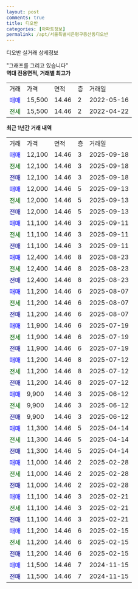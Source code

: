 ```yaml
---
layout: post
comments: true
title: 디오반
categories: [아파트정보]
permalink: /apt/서울특별시은평구증산동디오반
---
```


디오반 실거래 상세정보

<script type="text/javascript">
  google.charts.load('current', {'packages':['line', 'corechart']});
  google.charts.setOnLoadCallback(drawChart);

  function drawChart() {
    var data = new google.visualization.DataTable();
    data.addColumn('date', '거래일');
    data.addColumn('number', "매매");
    data.addColumn('number', "전세");
    data.addColumn('number', "전매");

    data.addRows([[new Date(Date.parse("2025-09-18")), 12100, null, null], [new Date(Date.parse("2025-09-18")), null, 12100, null], [new Date(Date.parse("2025-09-18")), null, null, 12100], [new Date(Date.parse("2025-09-13")), 12000, null, null], [new Date(Date.parse("2025-09-13")), null, 12000, null], [new Date(Date.parse("2025-09-13")), null, null, 12000], [new Date(Date.parse("2025-09-11")), 11100, null, null], [new Date(Date.parse("2025-09-11")), null, 11100, null], [new Date(Date.parse("2025-09-11")), null, null, 11100], [new Date(Date.parse("2025-08-23")), 12400, null, null], [new Date(Date.parse("2025-08-23")), null, 12400, null], [new Date(Date.parse("2025-08-23")), null, null, 12400], [new Date(Date.parse("2025-08-07")), 11200, null, null], [new Date(Date.parse("2025-08-07")), null, 11200, null], [new Date(Date.parse("2025-08-07")), null, null, 11200], [new Date(Date.parse("2025-07-19")), 11900, null, null], [new Date(Date.parse("2025-07-19")), null, 11900, null], [new Date(Date.parse("2025-07-19")), null, null, 11900], [new Date(Date.parse("2025-07-12")), 11200, null, null], [new Date(Date.parse("2025-07-12")), null, 11200, null], [new Date(Date.parse("2025-07-12")), null, null, 11200], [new Date(Date.parse("2025-06-12")), 9900, null, null], [new Date(Date.parse("2025-06-12")), null, 9900, null], [new Date(Date.parse("2025-06-12")), null, null, 9900], [new Date(Date.parse("2025-04-14")), 11300, null, null], [new Date(Date.parse("2025-04-14")), null, 11300, null], [new Date(Date.parse("2025-04-14")), null, null, 11300], [new Date(Date.parse("2025-02-28")), 11000, null, null], [new Date(Date.parse("2025-02-28")), null, 11000, null], [new Date(Date.parse("2025-02-28")), null, null, 11000], [new Date(Date.parse("2025-02-21")), 11100, null, null], [new Date(Date.parse("2025-02-21")), null, 11100, null], [new Date(Date.parse("2025-02-21")), null, null, 11100], [new Date(Date.parse("2025-02-15")), 11200, null, null], [new Date(Date.parse("2025-02-15")), null, 11200, null], [new Date(Date.parse("2025-02-15")), null, null, 11200], [new Date(Date.parse("2024-11-15")), 11500, null, null], [new Date(Date.parse("2024-11-15")), null, null, 11500]]);

    var options = {
      hAxis: {
        format: 'yyyy/MM/dd'
      },    
      lineWidth: 0,
      pointsVisible: true,    
      title: '최근 1년간 유형별 실거래가 분포',
      legend: { position: 'bottom' }
    };

    var formatter = new google.visualization.NumberFormat({pattern:'###,###'} );
    formatter.format(data, 1);
    formatter.format(data, 2);
    
    setTimeout(function() {
        var chart = new google.visualization.LineChart(document.getElementById('columnchart_material'));
        chart.draw(data, (options));
        document.getElementById('loading').style.display = 'none';
    }, 200);
  }
</script>


<div id="loading" style="z-index:20; display: block; margin-left: 0px">"그래프를 그리고 있습니다"</div>
<div id="columnchart_material" style="width: 95%; margin-left: 0px; display: block"></div>
<!-- contents start -->
<b>역대 전용면적, 거래별 최고가</b>
<table class="sortable">
    <tr>
      <td>거래</td>
      <td>가격</td>
      <td>면적</td>
      <td>층</td>
      <td>거래일</td>
    </tr>
        <tr>
          <td><a style="color: blue">매매</a></td>
          <td>15,500</td>
          <td>14.46</td>
          <td>2</td>
          <td>2022-05-16</td>
        </tr>        
        <tr>
              <td><a style="color: darkgreen">전세</a></td>
              <td>15,500</td>
              <td>14.46</td>
              <td>2</td>
              <td>2022-04-22</td>
            </tr>        
    
</table>

<b>최근 1년간 거래 내역</b>

<table class="sortable">
    <tr>
      <td>거래</td>
      <td>가격</td>
      <td>면적</td>
      <td>층</td>
      <td>거래일</td>
    </tr>
    <tr>
      <td><a style="color: blue">매매</a></td>
      <td>12,100</td>
      <td>14.46</td>
      <td>3</td>
      <td>2025-09-18</td>
    </tr>          <tr>
      <td><a style="color: darkgreen">전세</a></td>
      <td>12,100</td>
      <td>14.46</td>
      <td>3</td>
      <td>2025-09-18</td>
    </tr>          <tr>
      <td><a style="color: darkblue">전매</a></td>
      <td>12,100</td>
      <td>14.46</td>
      <td>3</td>
      <td>2025-09-18</td>
    </tr>          <tr>
      <td><a style="color: blue">매매</a></td>
      <td>12,000</td>
      <td>14.46</td>
      <td>5</td>
      <td>2025-09-13</td>
    </tr>          <tr>
      <td><a style="color: darkgreen">전세</a></td>
      <td>12,000</td>
      <td>14.46</td>
      <td>5</td>
      <td>2025-09-13</td>
    </tr>          <tr>
      <td><a style="color: darkblue">전매</a></td>
      <td>12,000</td>
      <td>14.46</td>
      <td>5</td>
      <td>2025-09-13</td>
    </tr>          <tr>
      <td><a style="color: blue">매매</a></td>
      <td>11,100</td>
      <td>14.46</td>
      <td>3</td>
      <td>2025-09-11</td>
    </tr>          <tr>
      <td><a style="color: darkgreen">전세</a></td>
      <td>11,100</td>
      <td>14.46</td>
      <td>3</td>
      <td>2025-09-11</td>
    </tr>          <tr>
      <td><a style="color: darkblue">전매</a></td>
      <td>11,100</td>
      <td>14.46</td>
      <td>3</td>
      <td>2025-09-11</td>
    </tr>          <tr>
      <td><a style="color: blue">매매</a></td>
      <td>12,400</td>
      <td>14.46</td>
      <td>8</td>
      <td>2025-08-23</td>
    </tr>          <tr>
      <td><a style="color: darkgreen">전세</a></td>
      <td>12,400</td>
      <td>14.46</td>
      <td>8</td>
      <td>2025-08-23</td>
    </tr>          <tr>
      <td><a style="color: darkblue">전매</a></td>
      <td>12,400</td>
      <td>14.46</td>
      <td>8</td>
      <td>2025-08-23</td>
    </tr>          <tr>
      <td><a style="color: blue">매매</a></td>
      <td>11,200</td>
      <td>14.46</td>
      <td>6</td>
      <td>2025-08-07</td>
    </tr>          <tr>
      <td><a style="color: darkgreen">전세</a></td>
      <td>11,200</td>
      <td>14.46</td>
      <td>6</td>
      <td>2025-08-07</td>
    </tr>          <tr>
      <td><a style="color: darkblue">전매</a></td>
      <td>11,200</td>
      <td>14.46</td>
      <td>6</td>
      <td>2025-08-07</td>
    </tr>          <tr>
      <td><a style="color: blue">매매</a></td>
      <td>11,900</td>
      <td>14.46</td>
      <td>6</td>
      <td>2025-07-19</td>
    </tr>          <tr>
      <td><a style="color: darkgreen">전세</a></td>
      <td>11,900</td>
      <td>14.46</td>
      <td>6</td>
      <td>2025-07-19</td>
    </tr>          <tr>
      <td><a style="color: darkblue">전매</a></td>
      <td>11,900</td>
      <td>14.46</td>
      <td>6</td>
      <td>2025-07-19</td>
    </tr>          <tr>
      <td><a style="color: blue">매매</a></td>
      <td>11,200</td>
      <td>14.46</td>
      <td>8</td>
      <td>2025-07-12</td>
    </tr>          <tr>
      <td><a style="color: darkgreen">전세</a></td>
      <td>11,200</td>
      <td>14.46</td>
      <td>8</td>
      <td>2025-07-12</td>
    </tr>          <tr>
      <td><a style="color: darkblue">전매</a></td>
      <td>11,200</td>
      <td>14.46</td>
      <td>8</td>
      <td>2025-07-12</td>
    </tr>          <tr>
      <td><a style="color: blue">매매</a></td>
      <td>9,900</td>
      <td>14.46</td>
      <td>3</td>
      <td>2025-06-12</td>
    </tr>          <tr>
      <td><a style="color: darkgreen">전세</a></td>
      <td>9,900</td>
      <td>14.46</td>
      <td>3</td>
      <td>2025-06-12</td>
    </tr>          <tr>
      <td><a style="color: darkblue">전매</a></td>
      <td>9,900</td>
      <td>14.46</td>
      <td>3</td>
      <td>2025-06-12</td>
    </tr>          <tr>
      <td><a style="color: blue">매매</a></td>
      <td>11,300</td>
      <td>14.46</td>
      <td>5</td>
      <td>2025-04-14</td>
    </tr>          <tr>
      <td><a style="color: darkgreen">전세</a></td>
      <td>11,300</td>
      <td>14.46</td>
      <td>5</td>
      <td>2025-04-14</td>
    </tr>          <tr>
      <td><a style="color: darkblue">전매</a></td>
      <td>11,300</td>
      <td>14.46</td>
      <td>5</td>
      <td>2025-04-14</td>
    </tr>          <tr>
      <td><a style="color: blue">매매</a></td>
      <td>11,000</td>
      <td>14.46</td>
      <td>2</td>
      <td>2025-02-28</td>
    </tr>          <tr>
      <td><a style="color: darkgreen">전세</a></td>
      <td>11,000</td>
      <td>14.46</td>
      <td>2</td>
      <td>2025-02-28</td>
    </tr>          <tr>
      <td><a style="color: darkblue">전매</a></td>
      <td>11,000</td>
      <td>14.46</td>
      <td>2</td>
      <td>2025-02-28</td>
    </tr>          <tr>
      <td><a style="color: blue">매매</a></td>
      <td>11,100</td>
      <td>14.46</td>
      <td>3</td>
      <td>2025-02-21</td>
    </tr>          <tr>
      <td><a style="color: darkgreen">전세</a></td>
      <td>11,100</td>
      <td>14.46</td>
      <td>3</td>
      <td>2025-02-21</td>
    </tr>          <tr>
      <td><a style="color: darkblue">전매</a></td>
      <td>11,100</td>
      <td>14.46</td>
      <td>3</td>
      <td>2025-02-21</td>
    </tr>          <tr>
      <td><a style="color: blue">매매</a></td>
      <td>11,200</td>
      <td>14.46</td>
      <td>6</td>
      <td>2025-02-15</td>
    </tr>          <tr>
      <td><a style="color: darkgreen">전세</a></td>
      <td>11,200</td>
      <td>14.46</td>
      <td>6</td>
      <td>2025-02-15</td>
    </tr>          <tr>
      <td><a style="color: darkblue">전매</a></td>
      <td>11,200</td>
      <td>14.46</td>
      <td>6</td>
      <td>2025-02-15</td>
    </tr>          <tr>
      <td><a style="color: blue">매매</a></td>
      <td>11,500</td>
      <td>14.46</td>
      <td>7</td>
      <td>2024-11-15</td>
    </tr>          <tr>
      <td><a style="color: darkblue">전매</a></td>
      <td>11,500</td>
      <td>14.46</td>
      <td>7</td>
      <td>2024-11-15</td>
    </tr>      </table>
<!-- contents end -->    

